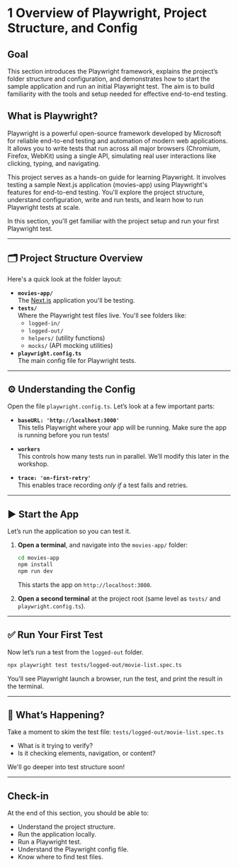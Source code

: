 # 1 Overview of Playwright, Project Structure, and Config

## Goal

This section introduces the Playwright framework, explains the project’s folder structure and configuration, and demonstrates how to start the sample application and run an initial Playwright test. The aim is to build familiarity with the tools and setup needed for effective end-to-end testing.

## What is Playwright?

Playwright is a powerful open-source framework developed by Microsoft for reliable end-to-end testing and automation of modern web applications. It allows you to write tests that run across all major browsers (Chromium, Firefox, WebKit) using a single API, simulating real user interactions like clicking, typing, and navigating.

This project serves as a hands-on guide for learning Playwright. It involves testing a sample Next.js application (movies-app) using Playwright's features for end-to-end testing. You'll explore the project structure, understand configuration, write and run tests, and learn how to run Playwright tests at scale.

In this section, you'll get familiar with the project setup and run your first Playwright test.

---

## 🗂 Project Structure Overview

Here's a quick look at the folder layout:

- **`movies-app/`**  
  The [Next.js](https://nextjs.org/) application you'll be testing.  
- **`tests/`**  
  Where the Playwright test files live. You'll see folders like:
  - `logged-in/`
  - `logged-out/`
  - `helpers/` (utility functions)
  - `mocks/` (API mocking utilities)
- **`playwright.config.ts`**  
  The main config file for Playwright tests.

---

## ⚙️ Understanding the Config

Open the file `playwright.config.ts`. Let’s look at a few important parts:

- **`baseURL: 'http://localhost:3000'`**  
  This tells Playwright where your app will be running. Make sure the app is running before you run tests!

- **`workers`**  
  This controls how many tests run in parallel. We’ll modify this later in the workshop.

- **`trace: 'on-first-retry'`**  
  This enables trace recording *only if* a test fails and retries.

---

## ▶️ Start the App

Let’s run the application so you can test it.

1. **Open a terminal**, and navigate into the `movies-app/` folder:

   ```bash
   cd movies-app
   npm install
   npm run dev
   ```

   This starts the app on `http://localhost:3000`.

2. **Open a second terminal** at the project root (same level as `tests/` and `playwright.config.ts`).

---

## ✅ Run Your First Test

Now let’s run a test from the `logged-out` folder.

```bash
npx playwright test tests/logged-out/movie-list.spec.ts
```

You’ll see Playwright launch a browser, run the test, and print the result in the terminal.

---

## 💬 What’s Happening?

Take a moment to skim the test file:
`tests/logged-out/movie-list.spec.ts`

- What is it trying to verify?
- Is it checking elements, navigation, or content?

We'll go deeper into test structure soon!

---

## Check-in

At the end of this section, you should be able to:
- Understand the project structure.
- Run the application locally.
- Run a Playwright test.
- Understand the Playwright config file.
- Know where to find test files.
